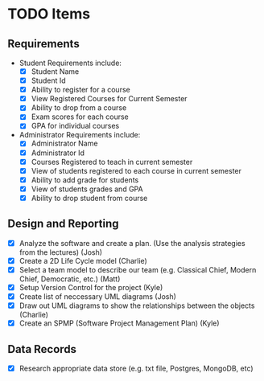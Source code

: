 # TODO Items

## Requirements

- Student Requirements include:
  - [x] Student Name
  - [x] Student Id
  - [x] Ability to register for a course
  - [x] View Registered Courses for Current Semester
  - [x] Ability to drop from a course
  - [x] Exam scores for each course
  - [x] GPA for individual courses

- Administrator Requirements include:
  - [x] Administrator Name
  - [x] Administrator Id
  - [x] Courses Registered to teach in current semester
  - [x] View of students registered to each course in current semester
  - [x] Ability to add grade for students
  - [x] View of students grades and GPA
  - [x] Ability to drop student from course
  
## Design and Reporting

- [x] Analyze the software and create a plan. (Use the analysis strategies from the lectures) (Josh)
- [x] Create a 2D Life Cycle model (Charlie)
- [x] Select a team model to describe our team (e.g. Classical Chief, Modern Chief, Democratic, etc.) (Matt)
- [x] Setup Version Control for the project (Kyle)
- [x] Create list of neccessary UML diagrams (Josh)
- [x] Draw out UML diagrams to show the relationships between the objects (Charlie)
- [x] Create an SPMP (Software Project Management Plan) (Kyle)

## Data Records

- [x] Research appropriate data store (e.g. txt file, Postgres, MongoDB, etc)
